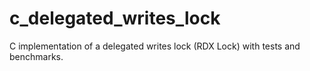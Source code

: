 c_delegated_writes_lock
=======================

C implementation of a delegated writes lock (RDX Lock) with tests and benchmarks.